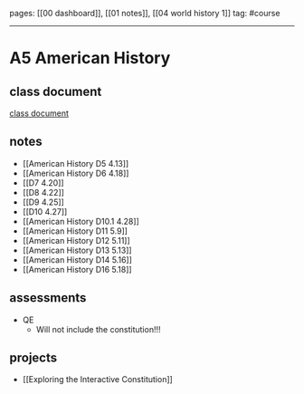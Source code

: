 pages: [[00 dashboard]], [[01 notes]], [[04 world history 1]]
tag: #course

___ 

# A5 American History

## class document
[class document](https://docs.google.com/document/d/1kRUyWcLC5NmnMTzZWt-qzbn9ZC3YzK_pViZOrEQTw2U/edit)

## notes
- [[American History D5 4.13]]
- [[American History D6 4.18]]
- [[D7 4.20]]
- [[D8 4.22]]
- [[D9 4.25]]
- [[D10 4.27]]
- [[American History D10.1 4.28]] 
- [[American History D11 5.9]] 
- [[American History D12 5.11]] 
- [[American History D13 5.13]] 
- [[American History D14 5.16]]
- [[American History D16 5.18]]


## assessments 
- QE
	- Will not include the constitution!!!


## projects
- [[Exploring the Interactive Constitution]]
